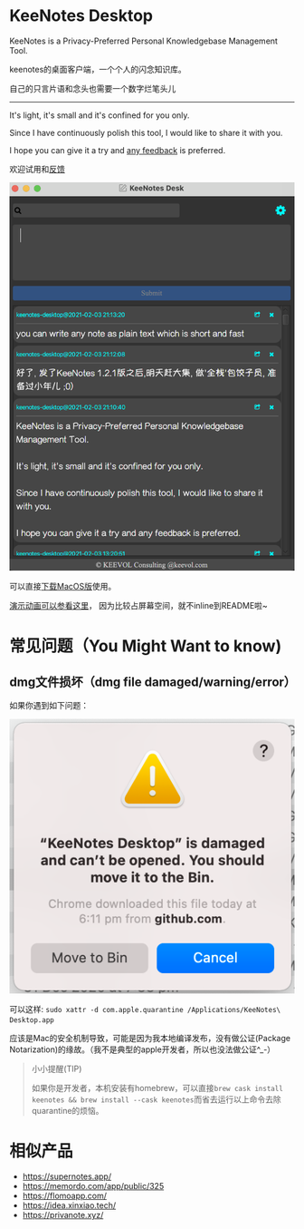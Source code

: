 # KeeNotes Desktop

KeeNotes is a Privacy-Preferred Personal Knowledgebase Management Tool.

keenotes的桌面客户端，一个个人的闪念知识库。

自己的只言片语和念头也需要一个数字烂笔头儿

---

It's light, it's small and it's confined for you only.

Since I have continuously polish this tool, I would like to share it with you.

I hope you can give it a try and [any feedback](https://github.com/keevol/keenotes-desktop/issues) is preferred.

欢迎试用和[反馈](https://github.com/keevol/keenotes-desktop/issues)

![](images/how_it_look.png)

可以直接[下载MacOS版](https://github.com/keevol/keenotes-desktop/releases)使用。

[演示动画可以参看这里](https://github.com/keevol/keenotes-desktop/releases/download/v1.2.1/Screen-Recording-2021-02-03-at-21.44.34.gif)， 因为比较占屏幕空间，就不inline到README啦~

# 常见问题（You Might Want to know)

## dmg文件损坏（dmg file damaged/warning/error）

如果你遇到如下问题：

![](images/dmg-damaged.png)

可以这样: `sudo xattr -d com.apple.quarantine /Applications/KeeNotes\ Desktop.app`

应该是Mac的安全机制导致，可能是因为我本地编译发布，没有做公证(Package Notarization)的缘故。（我不是典型的apple开发者，所以也没法做公证^_-）

> 小小提醒(TIP)
> 
> 如果你是开发者，本机安装有homebrew，可以直接`brew cask install keenotes && brew install --cask keenotes`而省去运行以上命令去除quarantine的烦恼。


# 相似产品

- https://supernotes.app/
- https://memordo.com/app/public/325
- https://flomoapp.com/
- https://idea.xinxiao.tech/
- https://privanote.xyz/

